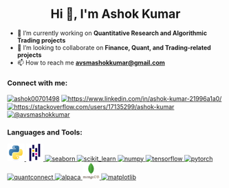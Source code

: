 <h1 align="center">Hi 👋, I'm Ashok Kumar</h1>

- 🔭 I’m currently working on **Quantitative Research and Algorithmic Trading projects**  
- 👯 I’m looking to collaborate on **Finance, Quant, and Trading-related projects**  
- 📫 How to reach me **avsmashokkumar@gmail.com**  

<h3 align="left">Connect with me:</h3>
<p align="left">
<a href="https://twitter.com/ashok00701498" target="blank"><img align="center" src="https://raw.githubusercontent.com/rahuldkjain/github-profile-readme-generator/master/src/images/icons/Social/twitter.svg" alt="ashok00701498" height="30" width="40" /></a>
<a href="https://linkedin.com/in/https://www.linkedin.com/in/ashok-kumar-21996a1a0/" target="blank"><img align="center" src="https://raw.githubusercontent.com/rahuldkjain/github-profile-readme-generator/master/src/images/icons/Social/linked-in-alt.svg" alt="https://www.linkedin.com/in/ashok-kumar-21996a1a0/" height="30" width="40" /></a>
<a href="https://stackoverflow.com/users/https://stackoverflow.com/users/17135299/ashok-kumar" target="blank"><img align="center" src="https://raw.githubusercontent.com/rahuldkjain/github-profile-readme-generator/master/src/images/icons/Social/stack-overflow.svg" alt="https://stackoverflow.com/users/17135299/ashok-kumar" height="30" width="40" /></a>
<a href="https://medium.com/@avsmashokkumar" target="blank"><img align="center" src="https://raw.githubusercontent.com/rahuldkjain/github-profile-readme-generator/master/src/images/icons/Social/medium.svg" alt="@avsmashokkumar" height="30" width="40" /></a>
</p>

<h3 align="left">Languages and Tools:</h3>
<p align="left">
  <!-- Programming Languages -->
  <a href="https://www.python.org" target="_blank" rel="noreferrer"> 
    <img src="https://raw.githubusercontent.com/devicons/devicon/master/icons/python/python-original.svg" alt="python" width="40" height="40"/> 
  </a>
  <a href="https://pandas.pydata.org/" target="_blank" rel="noreferrer"> 
    <img src="https://raw.githubusercontent.com/devicons/devicon/2ae2a900d2f041da66e950e4d48052658d850630/icons/pandas/pandas-original.svg" alt="pandas" width="40" height="40"/> 
  </a>
  <a href="https://seaborn.pydata.org/" target="_blank" rel="noreferrer"> 
    <img src="https://seaborn.pydata.org/_images/logo-mark-lightbg.svg" alt="seaborn" width="40" height="40"/> 
  </a>
  <a href="https://scikit-learn.org/" target="_blank" rel="noreferrer"> 
    <img src="https://upload.wikimedia.org/wikipedia/commons/0/05/Scikit_learn_logo_small.svg" alt="scikit_learn" width="40" height="40"/> 
  </a>
  <a href="https://numpy.org/" target="_blank" rel="noreferrer">
    <img src="https://www.vectorlogo.zone/logos/numpy/numpy-icon.svg" alt="numpy" width="40" height="40"/> 
  </a>
  <a href="https://www.tensorflow.org" target="_blank" rel="noreferrer"> 
    <img src="https://www.vectorlogo.zone/logos/tensorflow/tensorflow-icon.svg" alt="tensorflow" width="40" height="40"/>
  </a>
  <a href="https://pytorch.org/" target="_blank" rel="noreferrer"> 
    <img src="https://www.vectorlogo.zone/logos/pytorch/pytorch-icon.svg" alt="pytorch" width="40" height="40"/> 
  </a>
  
  <!-- Finance and Algo Trading -->
  <a href="https://www.quantconnect.com/" target="_blank" rel="noreferrer"> 
    <img src="https://www.vectorlogo.zone/logos/quantconnect/quantconnect-icon.svg" alt="quantconnect" width="40" height="40"/> 
  </a>
  <a href="https://alpaca.markets/" target="_blank" rel="noreferrer"> 
    <img src="https://www.vectorlogo.zone/logos/alpacamarkets/alpacamarkets-icon.svg" alt="alpaca" width="40" height="40"/> 
  </a>
  <a href="https://www.mongodb.com/" target="_blank" rel="noreferrer">
    <img src="https://raw.githubusercontent.com/devicons/devicon/master/icons/mongodb/mongodb-original-wordmark.svg" alt="mongodb" width="40" height="40"/> 
  </a>
  <a href="https://matplotlib.org/" target="_blank" rel="noreferrer"> 
    <img src="https://www.vectorlogo.zone/logos/matplotlib/matplotlib-icon.svg" alt="matplotlib" width="40" height="40"/>
  </a>
</p>
